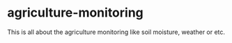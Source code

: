 # agriculture-monitoring
This is all about the agriculture monitoring like soil moisture, weather or etc.
